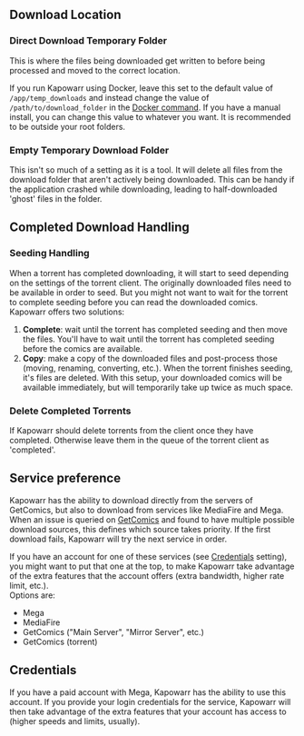 ## Download Location

### Direct Download Temporary Folder

This is where the files being downloaded get written to before being processed and moved to the correct location.

If you run Kapowarr using Docker, leave this set to the default value of `/app/temp_downloads` and instead change the value of `/path/to/download_folder` in the [Docker command](../installation/docker.md#launch-container). If you have a manual install, you can change this value to whatever you want. It is recommended to be outside your root folders.

### Empty Temporary Download Folder

This isn't so much of a setting as it is a tool. It will delete all files from the download folder that aren't actively being downloaded. This can be handy if the application crashed while downloading, leading to half-downloaded 'ghost' files in the folder.  

## Completed Download Handling

### Seeding Handling

When a torrent has completed downloading, it will start to seed depending on the settings of the torrent client. The originally downloaded files need to be available in order to seed. But you might not want to wait for the torrent to complete seeding before you can read the downloaded comics. Kapowarr offers two solutions:

1. **Complete**: wait until the torrent has completed seeding and then move the files. You'll have to wait until the torrent has completed seeding before the comics are available.
2. **Copy**: make a copy of the downloaded files and post-process those (moving, renaming, converting, etc.). When the torrent finishes seeding, it's files are deleted. With this setup, your downloaded comics will be available immediately, but will temporarily take up twice as much space.

### Delete Completed Torrents

If Kapowarr should delete torrents from the client once they have completed. Otherwise leave them in the queue of the torrent client as 'completed'.

## Service preference

Kapowarr has the ability to download directly from the servers of GetComics, but also to download from services like MediaFire and Mega. When an issue is queried on [GetComics](https://getcomics.org/) and found to have multiple possible download sources, this defines which source takes priority. If the first download fails, Kapowarr will try the next service in order.

If you have an account for one of these services (see [Credentials](#credentials) setting), you might want to put that one at the top, to make Kapowarr take advantage of the extra features that the account offers (extra bandwidth, higher rate limit, etc.).  
Options are:

- Mega
- MediaFire
- GetComics ("Main Server", "Mirror Server", etc.)
- GetComics (torrent)

## Credentials

If you have a paid account with Mega, Kapowarr has the ability to use this account. If you provide your login credentials for the service, Kapowarr will then take advantage of the extra features that your account has access to (higher speeds and limits, usually).  
